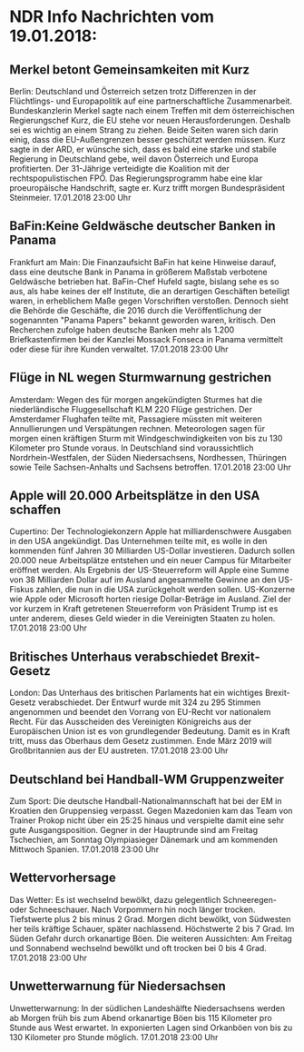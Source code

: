 # NDR Info Nachrichten vom 19.01.2018:


## Merkel betont Gemeinsamkeiten mit Kurz
Berlin:	Deutschland und Österreich setzen trotz Differenzen in der Flüchtlings- und Europapolitik auf eine partnerschaftliche Zusammenarbeit. Bundeskanzlerin Merkel sagte nach einem Treffen mit dem österreichischen Regierungschef Kurz, die EU stehe vor neuen Herausforderungen. Deshalb sei es wichtig an einem Strang zu ziehen. Beide Seiten waren sich darin einig, dass die EU-Außengrenzen besser geschützt werden müssen. Kurz sagte in der ARD, er wünsche sich, dass es bald eine starke und stabile Regierung in Deutschland gebe, weil davon Österreich und Europa profitierten. Der 31-Jährige verteidigte die Koalition mit der rechtspopulistischen FPÖ. Das Regierungsprogramm habe eine klar proeuropäische Handschrift, sagte er. Kurz trifft morgen Bundespräsident Steinmeier. 17.01.2018 23:00 Uhr 

## BaFin:Keine Geldwäsche deutscher Banken in Panama
Frankfurt am Main: Die Finanzaufsicht BaFin hat keine Hinweise darauf, dass eine deutsche Bank in Panama in größerem Maßstab verbotene Geldwäsche betrieben hat. BaFin-Chef Hufeld sagte, bislang sehe es so aus, als habe keines der elf Institute, die an derartigen Geschäften beteiligt waren, in erheblichem Maße gegen Vorschriften verstoßen. Dennoch sieht die Behörde die Geschäfte, die 2016 durch die Veröffentlichung der sogenannten "Panama Papers" bekannt geworden waren, kritisch. Den Recherchen zufolge haben deutsche Banken mehr als 1.200 Briefkastenfirmen bei der Kanzlei Mossack Fonseca in Panama vermittelt oder diese für ihre Kunden verwaltet. 17.01.2018 23:00 Uhr 

## Flüge in NL wegen Sturmwarnung gestrichen
Amsterdam: Wegen des für morgen angekündigten Sturmes hat die niederländische Fluggesellschaft KLM 220 Flüge gestrichen. Der Amsterdamer Flughafen teilte mit, Passagiere müssten mit weiteren Annullierungen und Verspätungen rechnen. Meteorologen sagen für morgen einen kräftigen Sturm mit Windgeschwindigkeiten von bis zu 130 Kilometer pro Stunde voraus. In Deutschland sind voraussichtlich Nordrhein-Westfalen, der Süden Niedersachsens, Nordhessen, Thüringen sowie Teile Sachsen-Anhalts und Sachsens betroffen. 17.01.2018 23:00 Uhr 

## Apple will 20.000 Arbeitsplätze in den USA schaffen
Cupertino:        Der Technologiekonzern Apple hat milliardenschwere Ausgaben in den USA angekündigt. Das Unternehmen teilte mit, es wolle in den kommenden fünf Jahren 30 Milliarden US-Dollar investieren. Dadurch sollen 20.000 neue Arbeitsplätze entstehen und ein neuer Campus für Mitarbeiter eröffnet werden. Als Ergebnis der US-Steuerreform will Apple eine Summe von 38 Milliarden Dollar auf im Ausland angesammelte Gewinne an den US-Fiskus zahlen, die nun in die USA zurückgeholt werden sollen. US-Konzerne wie Apple oder Microsoft horten riesige Dollar-Beträge im Ausland. Ziel der vor kurzem in Kraft getretenen Steuerreform von Präsident Trump ist es unter anderem, dieses Geld wieder in die Vereinigten Staaten zu holen. 17.01.2018 23:00 Uhr 

## Britisches Unterhaus verabschiedet Brexit-Gesetz
London:       Das Unterhaus des britischen Parlaments hat ein wichtiges Brexit-Gesetz verabschiedet. Der Entwurf wurde mit 324 zu 295 Stimmen angenommen und beendet den Vorrang von EU-Recht vor nationalem Recht. Für das Ausscheiden des Vereinigten Königreichs aus der Europäischen Union ist es von grundlegender Bedeutung. Damit es in Kraft tritt, muss das Oberhaus dem Gesetz zustimmen. Ende März 2019 will Großbritannien aus der EU austreten. 17.01.2018 23:00 Uhr 

## Deutschland bei Handball-WM Gruppenzweiter
Zum Sport: Die deutsche Handball-Nationalmannschaft hat bei der EM in Kroatien den Gruppensieg verpasst. Gegen Mazedonien kam das Team von Trainer Prokop nicht über ein 25:25 hinaus und verspielte damit eine sehr gute Ausgangsposition. Gegner in der Hauptrunde sind am Freitag Tschechien, am Sonntag Olympiasieger Dänemark und am kommenden Mittwoch Spanien. 17.01.2018 23:00 Uhr 

## Wettervorhersage
Das Wetter: Es ist wechselnd bewölkt, dazu gelegentlich Schneeregen- oder Schneeschauer. Nach Vorpommern hin noch länger trocken. Tiefstwerte plus 2 bis minus 2 Grad. Morgen dicht bewölkt, von Südwesten her teils kräftige Schauer, später nachlassend. Höchstwerte 2 bis 7 Grad. Im Süden Gefahr durch orkanartige Böen. Die weiteren Aussichten: Am Freitag und Sonnabend wechselnd bewölkt und oft trocken bei 0 bis 4 Grad. 17.01.2018 23:00 Uhr 

## Unwetterwarnung für Niedersachsen
Unwetterwarnung: In der südlichen Landeshälfte Niedersachsens werden ab Morgen früh bis zum Abend orkanartige Böen bis 115 Kilometer pro Stunde aus West erwartet. In exponierten Lagen sind Orkanböen von bis zu 130 Kilometer pro Stunde möglich. 17.01.2018 23:00 Uhr 
